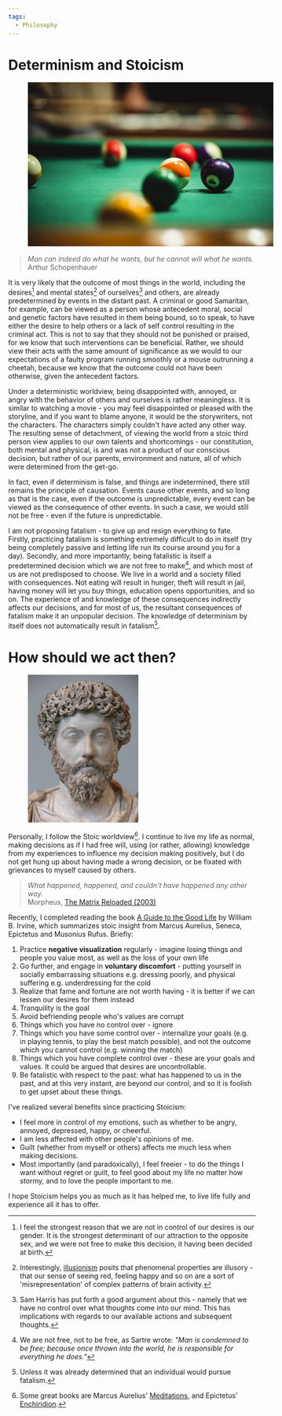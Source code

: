 ```yaml
---
tags:
  - Philosophy
---
```

# Determinism and Stoicism

<figure>
  <img src="/static/images/2022-03-03/billiards.jpg" alt="Billiards" loading="lazy" style="max-width: 500px"/>
</figure>

> *Man can indeed do what he wants, but he cannot will what he wants.*<br/> Arthur Schopenhauer 

It is very likely that the outcome of most things in the world, including the desires[^genetic-factors] and mental states[^consciousness-illusion] of ourselves[^freedom-of-thought] and others, are already predetermined by events in the distant past. A criminal or good Samaritan, for example, can be viewed as a person whose antecedent moral, social and genetic factors have resulted in them being bound, so to speak, to have either the desire to help others or a lack of self control resulting in the criminal act. This is not to say that they should not be punished or praised, for we know that such interventions can be beneficial. Rather, we should view their acts with the same amount of significance as we would to our expectations of a faulty program running smoothly or a mouse outrunning a cheetah, because we know that the outcome could not have been otherwise, given the antecedent factors. 

Under a deterministic worldview, being disappointed with, annoyed, or angry with the behavior of others and ourselves is rather meaningless. It is similar to watching a movie - you may feel disappointed or pleased with the storyline, and if you want to blame anyone, it would be the storywriters, not the characters. The characters simply couldn't have acted any other way. The resulting sense of detachment, of viewing the world from a stoic third person view applies to our own talents and shortcomings - our constitution, both mental and physical, is and was not a product of our conscious decision, but rather of our parents, environment and nature, all of which were determined from the get-go.

In fact, even if determinism is false, and things are indetermined, there still remains the principle of causation. Events cause other events, and so long as that is the case, even if the outcome is unpredictable, every event can be viewed as the consequence of other events. In such a case, we would still not be free - even if the future is unpredictable.

I am not proposing fatalism - to give up and resign everything to fate. Firstly, practicing fatalism is something extremely difficult to do in itself (try being completely passive and letting life run its course around you for a day). Secondly, and more importantly, being fatalistic is itself a predetermined decision which we are not free to make[^sartre], and which most of us are not predisposed to choose. We live in a world and a society filled with consequences. Not eating will result in hunger, theft will result in jail, having money will let you buy things, education opens opportunities, and so on. The experience of and knowledge of these consequences indirectly affects our decisions, and for most of us, the resultant consequences of fatalism make it an unpopular decision. The knowledge of determinism by itself does not automatically result in fatalism[^fatalism].

# How should we act then?

<figure>
  <img src="/static/images/2022-03-03/marcus_aurelius.jpg" alt="Marcus Aurelius" loading="lazy" style="max-height: 300px"/>
</figure>

Personally, I follow the Stoic worldview[^stoicism]. I continue to live my life as normal, making decisions as if I had free will, using (or rather, allowing) knowledge from my experiences to influence my decision making positively, but I do not get hung up about having made a wrong decision, or be fixated with grievances to myself caused by others.

> *What happened, happened, and couldn't have happened any other way.* <br/> Morpheus, [The Matrix Reloaded (2003)](https://www.imdb.com/title/tt0234215/characters/nm0000401)

Recently, I completed reading the book [A Guide to the Good Life](https://www.goodreads.com/book/show/5617966-a-guide-to-the-good-life) by William B. Irvine, which summarizes stoic insight from Marcus Aurelius, Seneca, Epictetus and Musonius Rufus. Briefly:

1. Practice **negative visualization** regularly - imagine losing things and people you value most, as well as the loss of your own life
2. Go further, and engage in **voluntary discomfort** - putting yourself in socially embarrassing situations e.g. dressing poorly, and physical suffering e.g. underdressing for the cold
3. Realize that fame and fortune are not worth having - it is better if we can lessen our desires for them instead
4. Tranquility is the goal
5. Avoid befriending people who's values are corrupt
6. Things which you have no control over - ignore
7. Things which you have some control over - internalize your goals (e.g. in playing tennis, to play the best match possible), and not the outcome which you cannot control (e.g. winning the match)
8. Things which you have complete control over - these are your goals and values. It could be argued that desires are uncontrollable.
9. Be fatalistic with respect to the past: what has happened to us in the past, and at this very instant, are beyond our control, and so it is foolish to get upset about these things.

I've realized several benefits since practicing Stoicism:

- I feel more in control of my emotions, such as whether to be angry, annoyed, depressed, happy, or cheerful.
- I am less affected with other people's opinions of me.
- Guilt (whether from myself or others) affects me much less when making decisions.
- Most importantly (and paradoxically), I feel freeier - to do the things I want without regret or guilt, to feel good about my life no matter how stormy, and to love the people important to me. 

I hope Stoicism helps you as much as it has helped me, to live life fully and experience all it has to offer.

[^genetic-factors]: I feel the strongest reason that we are not in control of our desires is our gender. It is the strongest determinant of our attraction to the opposite sex, and we were not free to make this decision, it having been decided at birth.
[^consciousness-illusion]: Interestingly, [illusionism](https://aeon.co/essays/what-if-your-consciousness-is-an-illusion-created-by-your-brain) posits that phenomenal properties are illusory - that our sense of seeing red, feeling happy and so on are a sort of 'misrepresentation' of complex patterns of brain activity.
[^freedom-of-thought]: Sam Harris has put forth a good argument about this - namely that we have no control over what thoughts come into our mind. This has implications with regards to our available actions and subsequent thoughts.
[^sartre]: We are not free, not to be free, as Sartre wrote: *"Man is condemned to be free; because once thrown into the world, he is responsible for everything he does."*
[^fatalism]: Unless it was already determined that an individual would pursue fatalism.
[^stoicism]: Some great books are Marcus Aurelius' [Meditations](https://www.goodreads.com/book/show/30659.Meditations), and Epictetus' [Enchiridion](https://www.goodreads.com/book/show/2085705.Discourses_and_Enchiridion).